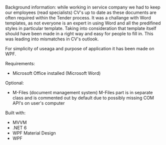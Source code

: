 Background information: while working in service company we had to keep our employees (read specialists) CV's up to date as these documents are often required within the Tender process. It was a challange with Word templates, as not everyone is an expert in using Word and all the predifined styles in particular template. Taking into consideration that template itself should have been made in a right way and easy for people to fill in. This was leading into mismatches in CV's outlook. 

For simplicity of useaga and purpose of application it has been made on WPF.

Requirements:
- Microsoft Office installed (Microsoft Word)

Optional:
- M-Files (document management system)
	M-Files part is in separate class and is commented out by default due to possibly missing COM API's on user's computer

Built with:
- MVVM
- .NET 6
- WPF Material Design
- WPF
